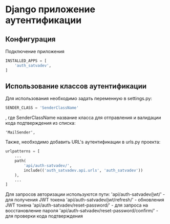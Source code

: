 # Django приложение аутентификации

## Конфигурация
Подключение приложения
```python
INSTALLED_APPS = [
    'auth_satvadev',
]
```

## Использование классов аутентификации
Для использования необходимо задать переменную в settings.py:
```python
SENDER_CLASS = 'SenderClassName'
```
, где SenderClassName название класса для отправления и валидации кода подтверждения из списка:
```
'MailSender',
```

Также, необходимо добавить URL's аутентификации в urls.py проекта:
```python
urlpatterns = [
    ...
    path(
        'api/auth-satvadev/',
        include(('auth_satvadev.api.urls', 'auth_satvadev'))
    ),
    ...
]
```

Для запросов авторизации используются пути:
    'api/auth-satvadev/jwt/' - для получения JWT токена
    'api/auth-satvadev/jwt/refresh/' - обновления JWT токена
    'api/auth-satvadev/reset-password/' - для запроса на восстановление пароля
    'api/auth-satvadev/reset-password/confirm/' - для проверки кода подтверждения
